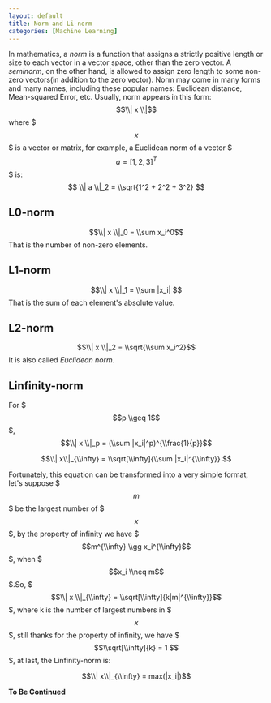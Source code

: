 ```yaml
---
layout: default
title: Norm and Li-norm
categories: [Machine Learning]
---
```

In mathematics, a *norm* is a function that assigns a strictly positive length or size to each vector in a vector space, other than the zero vector. A *seminorm*, on the other hand, is allowed to assign zero length to some non-zero vectors(in addition to the zero vector). Norm may come in many forms and many names, including these popular names: Euclidean distance, Mean-squared Error, etc. Usually, norm appears in this form:
$$\\| x \\|$$
where $$$x$$$ is a vector or matrix, for example, a Euclidean norm of a vector $$$a = [1, 2, 3]^T$$$ is:
$$ \\| a \\|_2 = \\sqrt{1^2 + 2^2 + 3^2} $$


## L0-norm

$$\\| x \\|_0 = \\sum x_i^0$$
That is the number of non-zero elements.

## L1-norm

$$\\| x \\|_1 = \\sum |x_i| $$
That is the sum of each element's absolute value.

## L2-norm

$$\\| x \\|_2 = \\sqrt{\\sum x_i^2}$$
It is also called *Euclidean norm*.

## Linfinity-norm

For $$$p \\geq 1$$$, 
$$\\| x \\|_p = (\\sum |x_i|^p)^{\\frac{1}{p}}$$


$$\\| x\\|_{\\infty} = \\sqrt[\\infty]{\\sum |x_i|^{\\infty}} $$

Fortunately, this equation can be transformed into a very simple format, let's suppose $$$m$$$ be the largest number of $$$x$$$, by the property of infinity we have $$$m^{\\infty} \\gg x_i^{\\infty}$$$, when $$$x_i \\neq m$$$.So, $$$\\| x \\|_{\\infty} = \\sqrt[\\infty]{k|m|^{\\infty}}$$$, where k is the number of largest numbers in $$$x$$$, still thanks for the property of infinity, we have $$$\\sqrt[\\infty]{k} = 1 $$$, at last, the Linfinity-norm is:

$$\\| x\\|_{\\infty} = max(|x_i|)$$


**To Be Continued**
